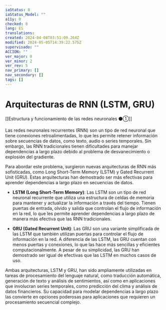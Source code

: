```yaml
---
iaStatus: 0
iaStatus_Model: ""
a11y: 0
checked: 0
lang: ES
translations: 
created: 2024-04-08T03:51:09.264Z
modified: 2024-05-05T14:39:22.575Z
supervisado: ""
ACCION: ""
ver_major: 0
ver_minor: 2
ver_rev: 5
nav_primary: []
nav_secondary: []
tags: []
---
```

# Arquitecturas de RNN (LSTM, GRU)

[[Estructura y funcionamiento de las redes neuronales ⚫①]]

Las redes neuronales recurrentes (RNN) son un tipo de red neuronal que tiene conexiones retroalimentadas, lo que les permite retener información sobre secuencias de datos, como texto, audio o series temporales. Sin embargo, las RNN tradicionales tienen dificultades para manejar dependencias a largo plazo debido al problema de desvanecimiento o explosión del gradiente.

Para abordar este problema, surgieron nuevas arquitecturas de RNN más sofisticadas, como Long Short-Term Memory (LSTM) y Gated Recurrent Unit (GRU). Estas arquitecturas han demostrado ser más efectivas para aprender dependencias a largo plazo en secuencias de datos.

- **LSTM (Long Short-Term Memory)**: Las LSTM son un tipo de red neuronal recurrente que utiliza una estructura de celdas de memoria para mantener y actualizar la información a través del tiempo. Tienen puertas de entrada, olvido y salida que controlan el flujo de información en la red, lo que les permite aprender dependencias a largo plazo de manera más efectiva que las RNN tradicionales.

- **GRU (Gated Recurrent Unit)**: Las GRU son una variante simplificada de las LSTM que también utilizan puertas para controlar el flujo de información en la red. A diferencia de las LSTM, las GRU cuentan con menos puertas y conexiones, lo que las hace más sencillas y eficientes computacionalmente. A pesar de su simplicidad, las GRU han demostrado ser igual de efectivas que las LSTM en muchos casos de uso.

Ambas arquitecturas, LSTM y GRU, han sido ampliamente utilizadas en tareas de procesamiento del lenguaje natural, como traducción automática, generación de texto y análisis de sentimientos, así como en aplicaciones que involucran series temporales, como predicción del clima y análisis de datos financieros. Su capacidad para modelar dependencias a largo plazo las convierte en opciones poderosas para aplicaciones que requieren un procesamiento secuencial complejo.
